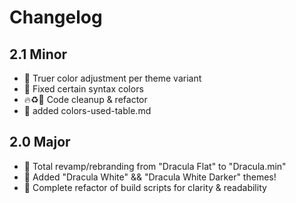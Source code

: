 # Changelog

## 2.1 Minor
- 🚀 Truer color adjustment per theme variant
- 🐛 Fixed certain syntax colors
- 🔥♻️🎨 Code cleanup & refactor
- 🌈 added colors-used-table.md

## 2.0 Major
- 💄 Total revamp/rebranding from "Dracula Flat" to "Dracula.min"
- 🚀 Added "Dracula White" && "Dracula White Darker" themes!
- 🎨 Complete refactor of build scripts for clarity & readability